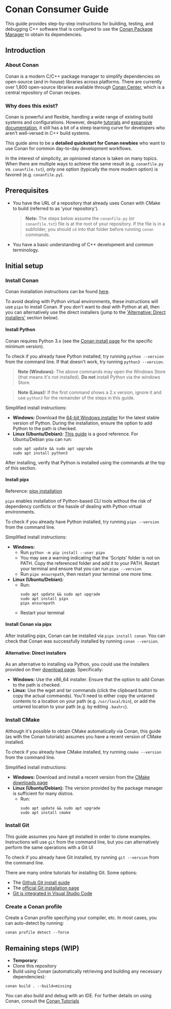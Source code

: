 # Conan Consumer Guide

This guide provides step-by-step instructions for building, testing, and debugging C++ software that is configured to use the [Conan Package Manager](https://conan.io/) to obtain its dependencies.

## Introduction

### About Conan

Conan is a modern C/C++ package manager to simplify dependencies on open-source (and in-house) libraries across platforms. There are currently over 1,800 open-source libraries available through [Conan Center](https://conan.io/center), which is a central repository of Conan recipes.

### Why does this exist?

Conan is powerful and flexible, handling a wide range of existing build systems and configurations. However, despite [tutorials](https://docs.conan.io/2/tutorial.html) and [expansive documentation](https://docs.conan.io/2/index.html), it still has a bit of a steep learning curve for developers who aren't well-versed in C++ build systems.

This guide aims to be a **detailed quickstart for Conan newbies** who want to use Conan for common day-to-day development workflows.

In the interest of simplicity, an opinioned stance is taken on many topics. When there are multiple ways to achieve the same result (e.g. `conanfile.py` vs. `conanfile.txt`), only one option (typically the more modern option) is favored (e.g. `conanfile.py`).

## Prerequisites

* You have the URL of a repository that already uses Conan with CMake to build (referred to as 'your repository').
  > **Note:** The steps below assume the `conanfile.py` (or `conanfile.txt`) file is at the root of your repository. If the file is in a subfolder, you should `cd` into that folder before running `conan` commands.
* You have a basic understanding of C++ development and common terminology.

## Initial setup

### Install Conan

Conan installation instructions can be found [here](https://docs.conan.io/2/installation.html). 

To avoid dealing with Python virtual environments, these instructions will use `pipx` to install Conan. If you don't want to deal with Python at all, then you can alternatively use the direct installers (jump to the ['Alternative: Direct installers'](#alternative-direct-installers) section below).

#### Install Python

Conan requires Python 3.x (see the [Conan install page](https://docs.conan.io/2/installation.html) for the specific minimum version).

To check if you already have Python installed, try running `python --version` from the command line. If that doesn't work, try running `python3 --version`. 

> **Note (Windows):** The above commands may open the Windows Store (that means it's not installed). **Do not** install Python via the windows Store.

> **Note (Linux):** If the first command shows a 2.x version, ignore it and use `python3` for the remainder of the steps in this guide.

Simplified install instructions:
* **Windows:** Download the [64-bit Windows installer](https://www.python.org/downloads/windows/) for the latest stable version of Python. During the installation, ensure the option to add Python to the path is checked.
* **Linux (Ubuntu/Debian):** [This guide](https://www.geeksforgeeks.org/how-to-install-python-on-linux/) is a good reference. For Ubuntu/Debian you can run:
  ```
  sudo apt update && sudo apt upgrade
  sudo apt install python3
  ```

After installing, verify that Python is installed using the commands at the top of this section.

#### Install pipx

Reference: [pipx installation](https://pipx.pypa.io/stable/installation/)

`pipx` enables installation of Python-based CLI tools without the risk of dependency conflicts or the hassle of dealing with Python virtual environments.

To check if you already have Python installed, try running `pipx --version` from the command line.

Simplified install instructions:
* **Windows:**
  * Run `python -m pip install --user pipx`
  * You may see a warning indicating that the 'Scripts' folder is not on PATH. Copy the referenced folder and add it to your PATH. Restart your terminal and ensure that you can run `pipx --version`
  * Run `pipx ensurepath`, then restart your terminal one more time.
* **Linux (Ubuntu/Debian):**
  * Run:
    ```
    sudo apt update && sudo apt upgrade
    sudo apt install pipx
    pipx ensurepath
    ```
  * Restart your terminal

#### Install Conan via pipx

After installing pipx, Conan can be installed via `pipx install conan`. You can check that Conan was successfully installed by running `conan --version`.

#### Alternative: Direct installers

As an alternative to installing via Python, you could use the installers provided on their [download page](https://conan.io/downloads). Specifically:
* **Windows:** Use the x86_64 installer. Ensure that the option to add Conan to the path is checked.
* **Linux:** Use the wget and tar commands (click the clipboard button to copy the actual commands). You'll need to either copy the untarred contents to a location on your path (e.g. `/usr/local/bin`), or add the untarred location to your path (e.g. by editing `.bashrc`).

### Install CMake

Although it's possible to obtain CMake automatically via Conan, this guide (as with the Conan tutorials) assumes you have a recent version of CMake installed.

To check if you already have CMake installed, try running `cmake --version` from the command line.

Simplified install instructions:
* **Windows:** Download and install a recent version from the [CMake downloads page](https://cmake.org/download/)
* **Linux (Ubuntu/Debian):** The version provided by the package manager is sufficient for many distros.
  * Run:
    ```
    sudo apt update && sudo apt upgrade
    sudo apt install cmake
    ```

### Install Git

This guide assumes you have git installed in order to clone examples. Instructions will use `git` from the command line, but you can alternatively perform the same operations with a Git UI

To check if you already have Git installed, try running `git --version` from the command line.

There are many online tutorials for installing Git. Some options:
* The [Github Git install guide](https://github.com/git-guides/install-git)
* The [official Git installation page](https://git-scm.com/book/en/v2/Getting-Started-Installing-Git)
* [Git is integrated in Visual Studio Code](https://code.visualstudio.com/docs/sourcecontrol/overview)

### Create a Conan profile


Create a Conan profile specifying your compiler, etc. In most cases, you can auto-detect by running:
```
conan profile detect --force
```  

## Remaining steps (WIP)

* **Temporary**: 
* Clone this repository
* Build using Conan (automatically retrieving and building any necessary dependencies):
```
conan build . --build=missing
```
You can also build and debug with an IDE. For further details on using Conan, consult the [Conan Tutorials](https://docs.conan.io/2/tutorial.html)
